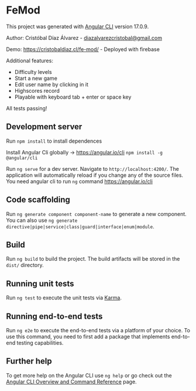 # FeMod

This project was generated with [Angular CLI](https://github.com/angular/angular-cli) version 17.0.9.

Author: Cristóbal Díaz Álvarez - diazalvarezcristobal@gmail.com

Demo: https://cristobaldiaz.cl/fe-mod/ - Deployed with firebase

Additional features:
- Difficulty levels
- Start a new game
- Edit user name by clicking in it
- Highscores record
- Playable with keyboard tab + enter or space key

All tests passing!

## Development server

Run `npm install` to install dependences

Install Angular Cli globally -> https://angular.io/cli `npm install -g @angular/cli`

Run `ng serve` for a dev server. Navigate to `http://localhost:4200/`. The application will automatically reload if you change any of the source files.
You need angular cli to run `ng` command https://angular.io/cli

## Code scaffolding

Run `ng generate component component-name` to generate a new component. You can also use `ng generate directive|pipe|service|class|guard|interface|enum|module`.

## Build

Run `ng build` to build the project. The build artifacts will be stored in the `dist/` directory.

## Running unit tests

Run `ng test` to execute the unit tests via [Karma](https://karma-runner.github.io).

## Running end-to-end tests

Run `ng e2e` to execute the end-to-end tests via a platform of your choice. To use this command, you need to first add a package that implements end-to-end testing capabilities.

## Further help

To get more help on the Angular CLI use `ng help` or go check out the [Angular CLI Overview and Command Reference](https://angular.io/cli) page.
